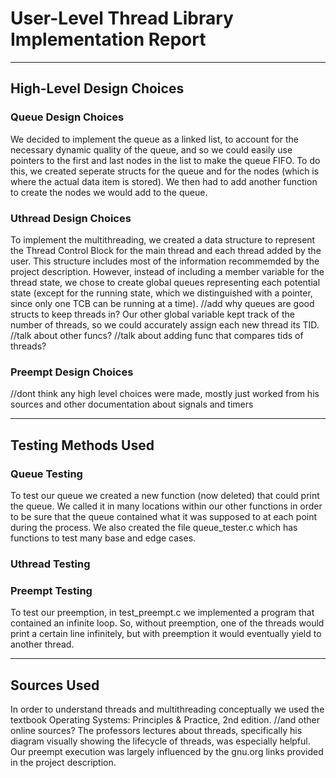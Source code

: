 
# User-Level Thread Library Implementation Report
-------------------------------------------------------------------------------
## High-Level Design Choices

### Queue Design Choices
We decided to implement the queue as a linked list, to account for the necessary dynamic quality of the queue, and so we could easily use pointers to the first and last nodes in the list to make the queue FIFO.  To do this, we created seperate structs for the queue and for the nodes (which is where the actual data item is stored).  We then had to add another function to create the nodes we would add to the queue.

### Uthread Design Choices
To implement the multithreading, we created a data structure to represent the Thread Control Block for the main thread and each thread added by the user.  This structure includes most of the information recommemded by the project description.  However, instead of including a member variable for the thread state, we chose to create global queues representing each potential state (except for the running state, which we distinguished with a pointer, since only one TCB can be running at a time).
//add why queues are good structs to keep threads in?
Our other global variable kept track of the number of threads, so we could accurately assign each new thread its TID.
//talk about other funcs?
//talk about adding func that compares tids of threads?

### Preempt Design Choices
//dont think any high level choices were made, mostly just worked from his sources and other documentation about signals and timers

-------------------------------------------------------------------------------
## Testing Methods Used

### Queue Testing
To test our queue we created a new function (now deleted) that could print the queue.  We called it in many locations within our other functions in order to be sure that the queue contained what it was supposed to at each point during the process.  We also created the file queue_tester.c which has functions to test many base and edge cases.

### Uthread Testing

### Preempt Testing
To test our preemption, in test_preempt.c we implemented a program that contained an infinite loop.  So, without preemption, one of the threads would print a certain line infinitely, but with preemption it would eventually yield to another thread.

-------------------------------------------------------------------------------
## Sources Used
In order to understand threads and multithreading conceptually we used the textbook Operating Systems: Principles & Practice, 2nd edition.
//and other online sources?
The professors lectures about threads, specifically his diagram visually showing the lifecycle of threads, was especially helpful.
Our preempt execution was largely influenced by the gnu.org links provided in the project description.






